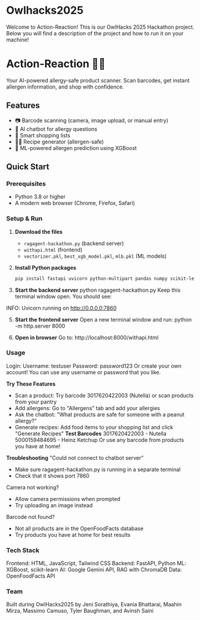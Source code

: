 # Owlhacks2025
Welcome to Action-Reaction! This is our OwlHacks 2025 Hackathon project. Below you will find a description of the project and how to run it on your machine!

# Action-Reaction 🥜🚫

Your AI-powered allergy-safe product scanner. Scan barcodes, get instant allergen information, and shop with confidence.

## Features
- 📷 Barcode scanning (camera, image upload, or manual entry)
- 🤖 AI chatbot for allergy questions
- 🛒 Smart shopping lists
- 👨‍🍳 Recipe generator (allergen-safe)
- 🧠 ML-powered allergen prediction using XGBoost

## Quick Start

### Prerequisites
- Python 3.8 or higher
- A modern web browser (Chrome, Firefox, Safari)

### Setup & Run

1. **Download the files**
   - `ragagent-hackathon.py` (backend server)
   - `withapi.html` (frontend)
   - `vectorizer.pkl`, `best_xgb_model.pkl`, `mlb.pkl` (ML models)

2. **Install Python packages**
   ```bash
   pip install fastapi uvicorn python-multipart pandas numpy scikit-learn xgboost joblib deep-translator google-generativeai langchain langchain-community chromadb sentence-transformers pillow pyzbar requests

3. **Start the backend server**
  python ragagent-hackathon.py
  Keep this terminal window open. You should see:

  INFO: Uvicorn running on http://0.0.0.0:7860

5. **Start the frontend server**
  Open a new terminal window and run:
  python -m http.server 8000

6. **Open in browser**
  Go to: http://localhost:8000/withapi.html

### Usage 
Login:
Username: testuser
Password: password123
Or create your own account! You can use any username or password that you like.

**Try These Features**
- Scan a product: Try barcode 3017620422003 (Nutella) or scan products from your pantry
- Add allergens: Go to "Allergens" tab and add your allergies
- Ask the chatbot: "What products are safe for someone with a peanut allergy?"
- Generate recipes: Add food items to your shopping list and click "Generate Recipes"
**Test Barcodes**
3017620422003 - Nutella
5000159484695 - Heinz Ketchup
Or use any barcode from products you have at home!

**Troubleshooting**
"Could not connect to chatbot server"
- Make sure ragagent-hackathon.py is running in a separate terminal
- Check that it shows port 7860

Camera not working?
- Allow camera permissions when prompted
- Try uploading an image instead

Barcode not found?
- Not all products are in the OpenFoodFacts database
- Try products you have at home for best results

### Tech Stack
Frontend: HTML, JavaScript, Tailwind CSS
Backend: FastAPI, Python
ML: XGBoost, scikit-learn
AI: Google Gemini API, RAG with ChromaDB
Data: OpenFoodFacts API

### Team
Built during OwlHacks2025 by Jeni Sorathiya, Evania Bhattarai, Maahin Mirza, Massimo Camuso, Tyler Baughman, and Avinsh Saini
   

